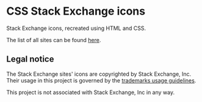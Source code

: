 # CSS Stack Exchange icons

Stack Exchange icons, recreated using HTML and CSS.


The list of all sites can be found [here][1].


## Legal notice

The Stack Exchange sites' icons are copyrighted by Stack Exchange, Inc.
Their usage in this project is governed by the [trademarks usage guidelines][2].

This project is not associated with Stack Exchange, Inc in any way.


  [1]: https://stackexchange.com/sites
  [2]: https://policies.stackoverflow.co/company/trademark-guidance/
